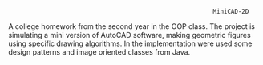                                                              MiniCAD-2D
                                                             
 A college homework from the second year in the OOP class. The project is simulating a mini version of AutoCAD software, making geometric
 figures using specific drawing algorithms. In the implementation were used some design patterns and image oriented classes from Java.  

